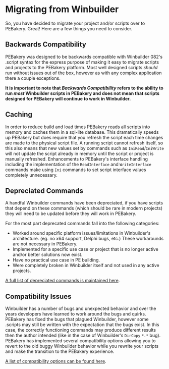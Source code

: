 # Migrating from Winbuilder

So, you have decided to migrate your project and/or scripts over to PEBakery. Great! Here are a few things you need to consider.

## Backwards Compatibility

PEBakery was designed to be backwards compatible with Winbuilder 082's .script syntax for the express purpose of making it easy to migrate scripts and projects to the PEBakery platform. Most well designed scripts _should_ run without issues out of the box, however as with any complex application there a couple exceptions.

**It is important to note that _Backwards Compatibility_ refers to the ability to run _most_ Winbuilder scripts in PEBakery and does not mean that scripts designed for PEBakery will continue to work in Winbuilder.**

## Caching

In order to reduce build and load times PEBakery reads all scripts into memory and caches them in a sql-lite database. This dramatically speeds up PEBakery but does require that you refresh the script each time changes are made to the physical script file. A running script cannot refresh itself, so this also means that new values set by commands such as `IniRead`/`IniWrite` will not update the script already in memory until the script or project is manually refreshed. Enhancements to PEBakery's interface handling including the implementation of the `ReadInterface` and `WriteInterface` commands make using `Ini` commands to set script interface values completely unnecessary.

## Depreciated Commands

A handful Winbuilder commands have been depreciated, if you have scripts that depend on these commands (which should be rare in modern projects) they will need to be updated before they will work in PEBakery.

For the most part deprecated commands fall into the following categories:

* Worked around specific platform issues/limitations in Winbuilder's architecture. (eg. no x64 support, Delphi bugs, etc.) These workarounds are not necessary in PEBakery.
* Implemented for a specific use case or project that is no longer active and/or better solutions now exist.
* Have no practical use case in PE building.
* Were completely broken in Winbuilder itself and not used in any active projects.

[A full list of depreciated commands is maintained here](/Commands/Depreciated.md).

## Compatibility Issues

Winbuilder has a number of bugs and unexpected behavior and over the years developers have learned to work around the bugs and quirks. PEBakery has fixed the bugs that plagued Winbuilder, however some .scripts may still be written with the expectation that the bugs exist. In this case, the correctly functioning commands may produce different results then the author intended (like in the case of Winbuilder's ```DirCopy``` ```*.*``` bug). PEBakery has implemented several compatibility options allowing you to revert to the old buggy Winbuilder behavior while you rewrite your scripts and make the transition to the PEBakery experience.

[A list of compatibility options can be found here](/Usage/Settings-Compatibility.md).